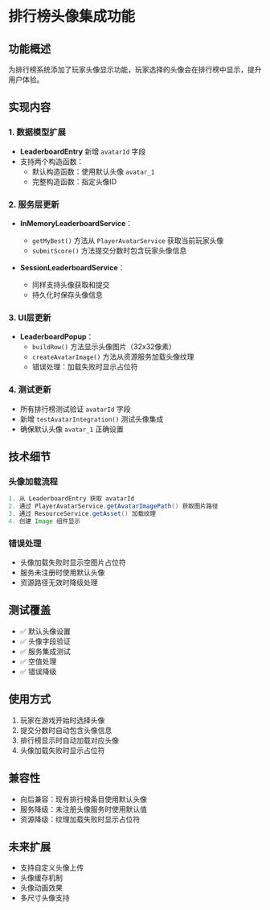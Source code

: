 # 排行榜头像集成功能

## 功能概述
为排行榜系统添加了玩家头像显示功能，玩家选择的头像会在排行榜中显示，提升用户体验。

## 实现内容

### 1. 数据模型扩展
- **LeaderboardEntry** 新增 `avatarId` 字段
- 支持两个构造函数：
  - 默认构造函数：使用默认头像 `avatar_1`
  - 完整构造函数：指定头像ID

### 2. 服务层更新
- **InMemoryLeaderboardService**：
  - `getMyBest()` 方法从 `PlayerAvatarService` 获取当前玩家头像
  - `submitScore()` 方法提交分数时包含玩家头像信息
  
- **SessionLeaderboardService**：
  - 同样支持头像获取和提交
  - 持久化时保存头像信息

### 3. UI层更新
- **LeaderboardPopup**：
  - `buildRow()` 方法显示头像图片（32x32像素）
  - `createAvatarImage()` 方法从资源服务加载头像纹理
  - 错误处理：加载失败时显示占位符

### 4. 测试更新
- 所有排行榜测试验证 `avatarId` 字段
- 新增 `testAvatarIntegration()` 测试头像集成
- 确保默认头像 `avatar_1` 正确设置

## 技术细节

### 头像加载流程
```java
1. 从 LeaderboardEntry 获取 avatarId
2. 通过 PlayerAvatarService.getAvatarImagePath() 获取图片路径
3. 通过 ResourceService.getAsset() 加载纹理
4. 创建 Image 组件显示
```

### 错误处理
- 头像加载失败时显示空图片占位符
- 服务未注册时使用默认头像
- 资源路径无效时降级处理

## 测试覆盖
- ✅ 默认头像设置
- ✅ 头像字段验证
- ✅ 服务集成测试
- ✅ 空值处理
- ✅ 错误降级

## 使用方式
1. 玩家在游戏开始时选择头像
2. 提交分数时自动包含头像信息
3. 排行榜显示时自动加载对应头像
4. 头像加载失败时显示占位符

## 兼容性
- 向后兼容：现有排行榜条目使用默认头像
- 服务降级：未注册头像服务时使用默认值
- 资源降级：纹理加载失败时显示占位符

## 未来扩展
- 支持自定义头像上传
- 头像缓存机制
- 头像动画效果
- 多尺寸头像支持

